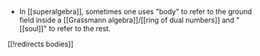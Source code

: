 
* In [[superalgebra]], sometimes one uses "body" to refer to the ground field inside a [[Grassmann algebra]]/[[ring of dual numbers]] and "[[soul]]" to refer to the rest.

[[!redirects bodies]]